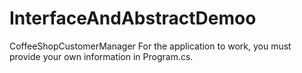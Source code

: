 # InterfaceAndAbstractDemoo
CoffeeShopCustomerManager
For the application to work, you must provide your own information in Program.cs.
